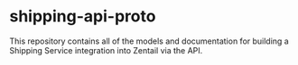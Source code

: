 # shipping-api-proto
This repository contains all of the models and documentation for building a Shipping Service integration into Zentail via the API.
